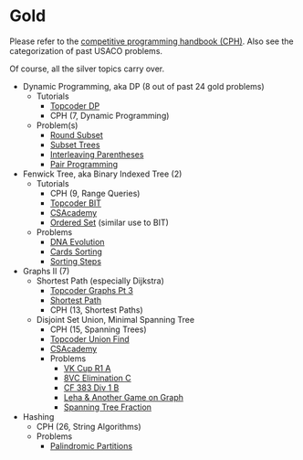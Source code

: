 # Gold

Please refer to the [competitive programming handbook (CPH)](https://cses.fi/book.pdf). Also see the categorization of past USACO problems.

Of course, all the silver topics carry over.

  * Dynamic Programming, aka DP (8 out of past 24 gold problems)
    * Tutorials
      * [Topcoder DP](https://www.topcoder.com/community/data-science/data-science-tutorials/dynamic-programming-from-novice-to-advanced/)
      * CPH (7, Dynamic Programming)
    * Problem(s)
      * [Round Subset](http://codeforces.com/contest/837/problem/D)
      * [Subset Trees](https://csacademy.com/contest/round-41/task/subset-trees/)
      * [Interleaving Parentheses](https://community.topcoder.com/stat?c=problem_statement&pm=14635&rd=16933)
      * [Pair Programming](https://dmoj.ca/problem/bfs17p4)
  * Fenwick Tree, aka Binary Indexed Tree (2)
    * Tutorials
      * CPH (9, Range Queries)
      * [Topcoder BIT](https://www.topcoder.com/community/data-science/data-science-tutorials/binary-indexed-trees/)
      * [CSAcademy](https://csacademy.com/lesson/fenwick_trees)
      * [Ordered Set](http://codeforces.com/blog/entry/11080) (similar use to BIT)
    * Problems
      * [DNA Evolution](http://codeforces.com/contest/827/problem/C)
      * [Cards Sorting](http://codeforces.com/contest/831/problem/E)
      * [Sorting Steps](https://csacademy.com/contest/round-42/task/sorting-steps/)
  * Graphs II (7)
    * Shortest Path (especially Dijkstra)
      * [Topcoder Graphs Pt 3](https://www.topcoder.com/community/data-science/data-science-tutorials/introduction-to-graphs-and-their-data-structures-section-3/)
      * [Shortest Path](https://www.cs.cornell.edu/~wdtseng/icpc/notes/graph_part2.pdf)
      * CPH (13, Shortest Paths)
    * Disjoint Set Union, Minimal Spanning Tree
      * CPH (15, Spanning Trees)
      * [Topcoder Union Find](https://www.topcoder.com/community/data-science/data-science-tutorials/disjoint-set-data-structures/)
      * [CSAcademy](https://csacademy.com/lesson/disjoint_data_sets)
      * Problems
        * [VK Cup R1 A](http://codeforces.com/problemset/problem/771/A)
        * [8VC Elimination C](http://codeforces.com/problemset/problem/755/C)
        * [CF 383 Div 1 B](http://codeforces.com/problemset/problem/741/B)
        * [Leha & Another Game on Graph](http://codeforces.com/contest/840/problem/B)
        * [Spanning Tree Fraction](https://www.hackerrank.com/contests/w31/challenges/spanning-tree-fraction)
  * Hashing
    * CPH (26, String Algorithms)
    * Problems
      * [Palindromic Partitions](https://csacademy.com/contest/ceoi-2017-day-2/task/palindromic-partitions/)
